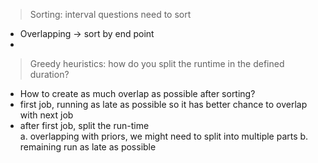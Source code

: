 > Sorting: interval questions need to sort

- Overlapping -> sort by end point
-

> Greedy heuristics: how do you split the runtime in the defined duration?

- How to create as much overlap as possible after sorting?
- first job, running as late as possible so it has better chance to overlap with next job
- after first job, split the run-time  
  a. overlapping with priors, we might need to split into multiple parts
  b. remaining run as late as possible
